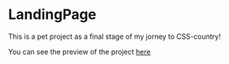 # LandingPage

This is a pet project as a final stage of my jorney to CSS-country!

You can see the preview of the project <a href='https://akorton.github.io/LandingPage/'>here</a>
